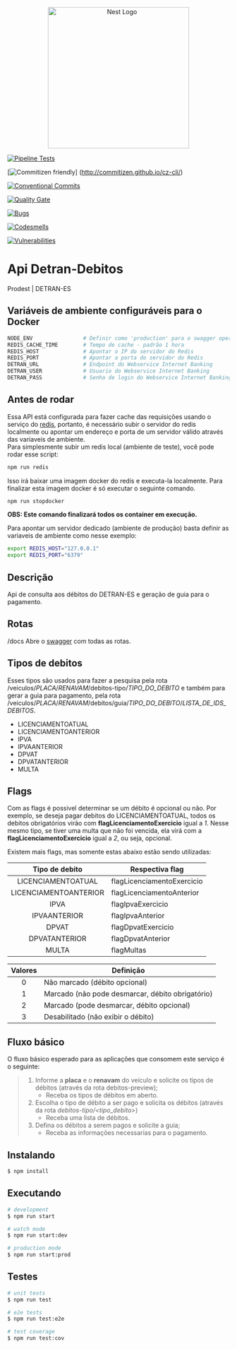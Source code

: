 <p align="center">
  <a href="http://nestjs.com/" target="blank"><img src="https://nestjs.com/img/logo_text.svg" width="320" alt="Nest Logo" /></a>
</p>

[![Pipeline Tests](https://gitlab.es.gov.br/espm/apis/api-detran/badges/master/build.svg)](https://gitlab.es.gov.br/espm/apis/api-detran/pipelines)

[![Commitizen friendly](https://img.shields.io/badge/commitizen-friendly-brightgreen.svg)] (http://commitizen.github.io/cz-cli/)

[![Conventional Commits](https://img.shields.io/badge/Conventional%20Commits-1.0.0-yellow.svg)](https://conventionalcommits.org)

[![Quality Gate](http://sonar.10.243.9.12.xip.io/api/project_badges/measure?project=api-detran&metric=alert_status)](http://sonar.10.243.9.12.xip.io/dashboard?id=api-detran)

[![Bugs](http://sonar.10.243.9.12.xip.io/api/project_badges/measure?project=api-detran&metric=bugs)](http://sonar.10.243.9.12.xip.io/dashboard?id=api-detran)

[![Codesmells](http://sonar.10.243.9.12.xip.io/api/project_badges/measure?project=api-detran&metric=code_smells)](http://sonar.10.243.9.12.xip.io/dashboard?id=api-detran)

[![Vulnerabilities](http://sonar.10.243.9.12.xip.io/api/project_badges/measure?project=api-detran&metric=vulnerabilities)](http://sonar.10.243.9.12.xip.io/dashboard?id=api-detran)

# Api Detran-Debitos

Prodest | DETRAN-ES

## Variáveis de ambiente configuráveis para o Docker
```bash
NODE_ENV                # Definir como 'production' para o swagger operar usando HTTPS
REDIS_CACHE_TIME        # Tempo de cache - padrão 1 hora
REDIS_HOST              # Apontar o IP do servidor do Redis
REDIS_PORT              # Apontar a porta do servidor do Redis
DETRAN_URL              # Endpoint do Webservice Internet Banking
DETRAN_USER             # Usuario do Webservice Internet Banking
DETRAN_PASS             # Senha de login do Webservice Internet Banking
```
## Antes de rodar
Essa API está configurada para fazer cache das requisições usando o serviço do <a href="https://redis.io/">redis</a>, portanto, é necessário subir o servidor do redis localmente ou apontar um endereço e porta de um servidor válido através das variaveis de ambiente.  
Para simplesmente subir um redis local (ambiente de teste), você pode rodar esse script:  
```bash
npm run redis
```
Isso irá baixar uma imagem docker do redis e executa-la localmente. 
Para finalizar esta imagem docker é só executar o seguinte comando.
```bash
npm run stopdocker
```
**OBS: Este comando finalizará todos os container em execução.**

Para apontar um servidor dedicado (ambiente de produção) basta definir as variaveis de ambiente como nesse exemplo:  
```bash
export REDIS_HOST="127.0.0.1"
export REDIS_PORT="6379"
```

## Descrição
Api de consulta aos débitos do DETRAN-ES e geração de guia para o pagamento.

## Rotas
/docs Abre o <a href="https://swagger.io/">swagger</a> com todas as rotas.

## Tipos de debitos
Esses tipos são usados para fazer a pesquisa pela rota /veiculos/*PLACA*/*RENAVAM*/debitos-tipo/*TIPO_DO_DEBITO* e também para gerar a guia para pagamento,
pela rota /veiculos/*PLACA*/*RENAVAM*/debitos/guia/*TIPO_DO_DEBITO*/*LISTA_DE_IDS_DEBITOS*. 

- LICENCIAMENTOATUAL
- LICENCIAMENTOANTERIOR
- IPVA
- IPVAANTERIOR
- DPVAT
- DPVATANTERIOR
- MULTA

## Flags
Com as flags é possivel determinar se um débito é opcional ou não. Por exemplo, se deseja pagar debitos do LICENCIAMENTOATUAL, todos os debitos obrigatórios virão com **flagLicenciamentoExercicio** igual a *1*. Nesse mesmo tipo, se tiver uma multa que não foi vencida, ela virá com a **flagLicenciamentoExercicio** igual a *2*, ou seja, opcional.

Existem mais flags, mas somente estas abaixo estão sendo utilizadas:

|**Tipo de debito**     |**Respectiva flag**     |
|:---------------------:|--------------------------|
|  LICENCIAMENTOATUAL   |flagLicenciamentoExercicio|
| LICENCIAMENTOANTERIOR |flagLicenciamentoAnterior |
|         IPVA          |flagIpvaExercicio         |
|     IPVAANTERIOR      |flagIpvaAnterior          |
|         DPVAT         |flagDpvatExercicio        |
|     DPVATANTERIOR     |flagDpvatAnterior         |
|         MULTA         |flagMultas                |

|**Valores**|**Definição**                                    |  
|:---------:|-------------------------------------------------|
|     0     | Não marcado (débito opcional)                   |
|     1     | Marcado (não pode desmarcar, débito obrigatório)|
|     2     | Marcado (pode desmarcar, débito opcional)       |
|     3     | Desabilitado (não exibir o débito)              |

## Fluxo básico
O fluxo básico esperado para as aplicações que consomem este serviço é o seguinte:
>1. Informe a **placa** e o **renavam** do veículo e solicite os tipos de débitos (através da rota debitos-preview);
>    - Receba os tipos de débitos em aberto.
>2. Escolha o tipo de débito a ser pago e solicita os débitos (através da rota *debitos-tipo/<tipo_debito>*)
>    - Receba uma lista de débitos.
>3. Defina os débitos a serem pagos e solicite a guia;
>    - Receba as informações necessarias para o pagamento.

## Instalando
```bash
$ npm install
```

## Executando
```bash
# development
$ npm run start

# watch mode
$ npm run start:dev

# production mode
$ npm run start:prod
```

## Testes
```bash
# unit tests
$ npm run test

# e2e tests
$ npm run test:e2e

# test coverage
$ npm run test:cov
```
